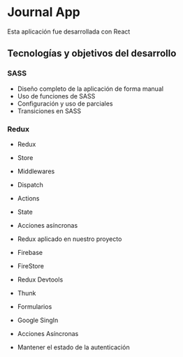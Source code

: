 # Journal App
Esta aplicación fue desarrollada con React
## Tecnologías y objetivos del desarrollo
### SASS
- Diseño completo de la aplicación de forma manual
- Uso de funciones de SASS
- Configuración y uso de parciales
- Transiciones en SASS
### Redux
- Redux
- Store
- Middlewares
- Dispatch
- Actions
- State
- Acciones asíncronas

- Redux aplicado en nuestro proyecto
- Firebase
- FireStore
- Redux Devtools
- Thunk
- Formularios
- Google SingIn
- Acciones Asíncronas
- Mantener el estado de la autenticación
